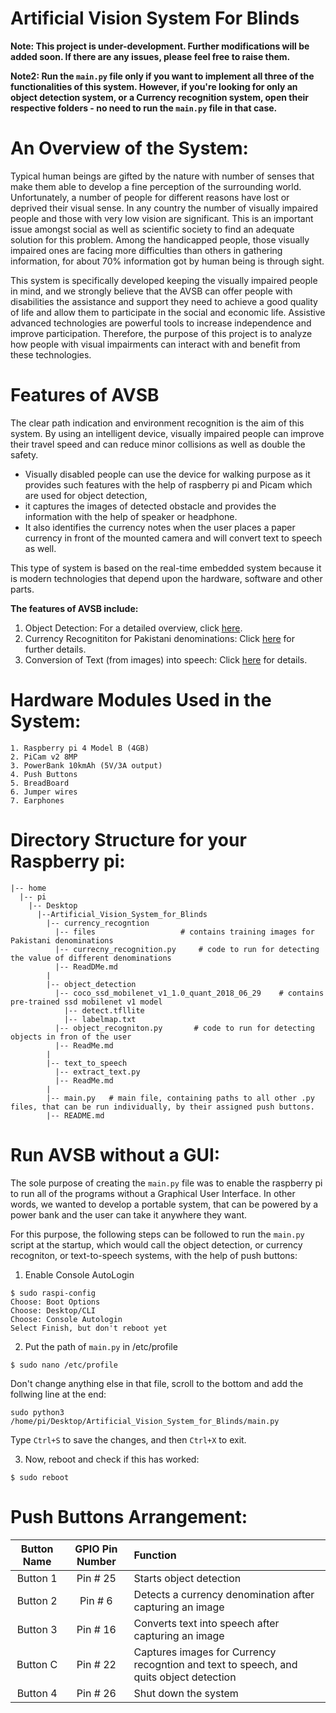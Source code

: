 # Artificial Vision System For Blinds

__Note: This project is under-development. Further modifications will be added soon. If there are any issues, please feel free to raise them.__

__Note2: Run the `main.py` file only if you want to implement all three of the functionalities of this system. However, if you're looking for only an object detection system, or a Currency recognition system, open their respective folders - no need to run the `main.py` file in that case.__

# An Overview of the System:
Typical human beings are gifted by the nature with number of senses that make them able to develop a fine perception of the surrounding world. Unfortunately, a number of people for different reasons have lost or deprived their visual sense. In any country the number of visually impaired people and those with very low vision are significant. This is an important issue amongst social as well as scientific society to find an adequate solution for this problem. Among the handicapped people, those visually impaired ones are facing more difficulties than others in gathering information, for about 70% information got by human being is through sight.

This system is specifically developed keeping the visually impaired people in mind, and we strongly believe that the AVSB can offer people with disabilities the assistance and support they need to achieve a good quality of life and allow them to participate in the social and economic life. Assistive advanced technologies are powerful tools to increase independence and improve participation. Therefore, the purpose of this project is to analyze how people with visual impairments can interact with and benefit from these technologies.

# Features of AVSB
The clear path indication and environment recognition is the aim of this system. By using an intelligent device, visually impaired people can improve their travel speed and can reduce minor collisions as well as double the safety. 
* Visually disabled people can use the device for walking purpose as it provides such features with the help of raspberry pi and Picam which are used for object detection, 
* it captures the images of detected obstacle and provides the information with the help of speaker or headphone. 
* It also identifies the currency notes when the user places a paper currency in front of the mounted camera and will convert text to speech as well. 

This type of system is based on the real-time embedded system because it is modern technologies that depend upon the hardware, software and other parts.

__The features of AVSB include:__
1. Object Detection: For a detailed overview, click [here](https://github.com/Ali-Usama/Artificial_Vision_System_for_Blinds/tree/main/Object%20detection).
2. Currency Recognititon for Pakistani denominations: Click [here](https://github.com/Ali-Usama/Artificial_Vision_System_for_Blinds/tree/main/Currency%20Recognition) for further details.
3. Conversion of Text (from images) into speech: Click [here](https://github.com/Ali-Usama/Artificial_Vision_System_for_Blinds/tree/main/Text%20To%20Speech) for details.

# Hardware Modules Used in the System:
```
1. Raspberry pi 4 Model B (4GB)
2. PiCam v2 8MP
3. PowerBank 10kmAh (5V/3A output)
4. Push Buttons
5. BreadBoard
6. Jumper wires
7. Earphones
```

# Directory Structure for your Raspberry pi:
```
|-- home
  |-- pi
    |-- Desktop
      |--Artificial_Vision_System_for_Blinds
        |-- currency_recogntion
          |-- files                   # contains training images for Pakistani denominations
          |-- currecny_recognition.py     # code to run for detecting the value of different denominations
          |-- ReadDMe.md
        |
        |-- object_detection
          |-- coco_ssd_mobilenet_v1_1.0_quant_2018_06_29    # contains pre-trained ssd mobilenet v1 model
            |-- detect.tfllite
            |-- labelmap.txt
          |-- object_recogniton.py       # code to run for detecting objects in fron of the user
          |-- ReadMe.md
        |
        |-- text_to_speech
          |-- extract_text.py
          |-- ReadMe.md
        |
        |-- main.py   # main file, containing paths to all other .py files, that can be run individually, by their assigned push buttons.
        |-- README.md
```
# Run AVSB without a GUI:
The sole purpose of creating the `main.py` file was to enable the raspberry pi to run all of the programs without a Graphical User Interface. In other words, we wanted to develop a portable system, that can be powered by a power bank and the user can take it anywhere they want. 

For this purpose, the following steps can be followed to run the `main.py` script at the startup, which would call the object detection, or currency recogniton, or text-to-speech systems, with the help of push buttons: 
1. Enable Console AutoLogin
```
$ sudo raspi-config
Choose: Boot Options
Choose: Desktop/CLI
Choose: Console Autologin
Select Finish, but don't reboot yet
```
2. Put the path of `main.py` in /etc/profile
```
$ sudo nano /etc/profile
```
Don't change anything else in that file, scroll to the bottom and add the follwing line at the end:
```
sudo python3 /home/pi/Desktop/Artificial_Vision_System_for_Blinds/main.py
```
Type `Ctrl+S` to save the changes, and then `Ctrl+X` to exit.

3. Now, reboot and check if this has worked:
```
$ sudo reboot
```

# Push Buttons Arrangement:

|  Button Name   | GPIO Pin Number   | Function |
|	:-----------: | :----------------:  |  :------------ |
|Button 1 | Pin # 25 | Starts object detection |
|Button 2 | Pin # 6 | Detects a currency denomination after capturing an image |
|Button 3 | Pin # 16 | Converts text into speech after capturing an image |
|Button C | Pin # 22 | Captures images for Currency recogntion and text to speech, and quits object detection
|Button 4	| Pin # 26 | Shut down the system |
